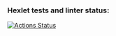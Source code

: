 ### Hexlet tests and linter status:
[![Actions Status](https://github.com/SakeXYZ/python-django-development-project-52/actions/workflows/hexlet-check.yml/badge.svg)](https://github.com/SakeXYZ/python-django-development-project-52/actions)